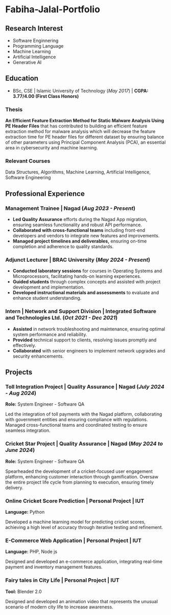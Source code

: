 # Fabiha-Jalal-Portfolio

## Research Interest
- Software Enginnering
- Programming Language
- Machine Learning
- Artificial Intelligence
- Generative AI
## Education
- BSc, CSE | Islamic University of Technology (_May 2017_) |  **CGPA: 3.77/4.00 (First Class Honors)**

### Thesis
**An Efficient Feature Extraction Method for Static Malware Analysis Using PE Header Files** that has contributed to building an efficient feature extraction method for malware analysis which will decrease the feature extraction time for PE header files for different dataset by ensuring balance of other parameters using Principal Component Analysis (PCA), an essential area in cybersecurity and machine learning.

### Relevant Courses
Data Structures, Algorithms, Machine Learning, Artificial Intelligence, Software Engineering

## Professional Experience
### Management Trainee | Nagad (_Aug 2023 - Present_)
  - **Led Quality Assurance** efforts during the Nagad App migration, ensuring seamless functionality and robust
API performance.
 - **Collaborated with cross-functional teams** including front-end developers and vendors to integrate new features and improvements.
 - **Managed project timelines and deliverables,** ensuring on-time completion and adherence to quality standards.

  ### Adjunct Lecturer | BRAC University (_May 2024 - Present_)
  - **Conducted laboratory sessions** for courses in Operating Systems and Microprocessors, facilitating hands-on
learning experiences.
  - **Guided students** through complex concepts and assisted with project development and implementation.
  - **Developed instructional materials and assessments** to evaluate and enhance student understanding.

  ### Intern | Network and Support Division | Integrated Software and Technologies Ltd. (_Oct 2021 - Dec 2021_)
  - **Assisted** in network troubleshooting and maintenance, ensuring optimal system performance and reliability.
  - **Provided** technical support to clients, resolving issues promptly and effectively.
  - **Collaborated** with senior engineers to implement network upgrades and security enhancements.
## Projects
### Toll Integration Project | Quality Assurance | Nagad (_July 2024 - Aug 2024_)
**Role:** System Engineer - Software QA

Led the integration of toll payments with the Nagad platform, collaborating with government entities and ensuring compliance with regulations. Managed cross-functional teams and coordinated testing to ensure seamless integration.
### Cricket Star Project | Quality Assurance | Nagad (_May 2024 to June 2024_)
**Role:** System Engineer - Software QA

Spearheaded the development of a cricket-focused user engagement platform, enhancing customer interaction
through gamification. Oversaw the entire project life cycle from planning to execution, ensuring timely delivery.

### Online Cricket Score Prediction | Personal Project | IUT
**Language:** Python

Developed a machine learning model for predicting cricket scores, achieving a high level of accuracy through
iterative testing and refinement.

### E-Commerce Web Application | Personal Project | IUT
**Language:** PHP, Node js

Designed and developed an e-commerce application, integrating real-time payment and inventory management
features.

### Fairy tales in City Life | Personal Project | IUT
**Tool:** Blender 2.0

Designed and developed an animation video that represents the unusual scenario of modern city life to increase
awareness.





